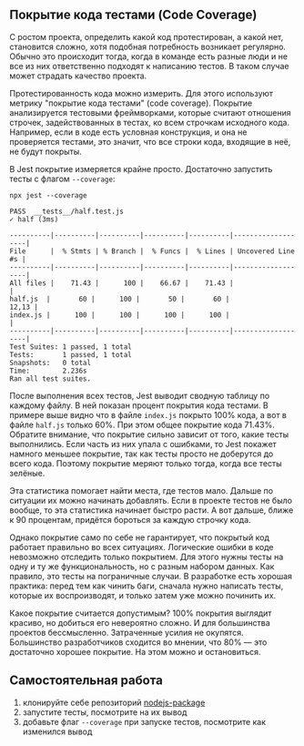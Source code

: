 ## Покрытие кода тестами (Code Coverage)
С ростом проекта, определить какой код протестирован, а какой нет, становится сложно, хотя подобная потребность возникает регулярно. Обычно это происходит тогда, когда в команде есть разные люди и не все из них ответственно подходят к написанию тестов. В таком случае может страдать качество проекта.

Протестированность кода можно измерить. Для этого используют метрику "покрытие кода тестами" (code coverage). Покрытие анализируется тестовыми фреймворками, которые считают отношения строчек, задействованных в тестах, ко всем строчкам исходного кода. Например, если в коде есть условная конструкция, и она не проверяется тестами, это значит, что все строки кода, входящие в неё, не будут покрыты.

В Jest покрытие измеряется крайне просто. Достаточно запустить тесты с флагом `--coverage`:
```
npx jest --coverage

PASS  __tests__/half.test.js
✓ half (3ms)

----------|----------|----------|----------|----------|-------------------|
File      |  % Stmts | % Branch |  % Funcs |  % Lines | Uncovered Line #s |
----------|----------|----------|----------|----------|-------------------|
All files |    71.43 |      100 |    66.67 |    71.43 |                   |
half.js  |       60 |      100 |       50 |       60 |             12,13 |
index.js |      100 |      100 |      100 |      100 |                   |
----------|----------|----------|----------|----------|-------------------|
Test Suites: 1 passed, 1 total
Tests:       1 passed, 1 total
Snapshots:   0 total
Time:        2.236s
Ran all test suites.
```
После выполнения всех тестов, Jest выводит сводную таблицу по каждому файлу. В ней показан процент покрытия кода тестами. В примере выше видно что в файле `index.js` покрыто 100% кода, а вот в файле `half.js` только 60%. При этом общее покрытие кода 71.43%. Обратите внимание, что покрытие сильно зависит от того, какие тесты выполнились. Если часть из них упала с ошибками, то Jest покажет намного меньшее покрытие, так как тесты просто не доберутся до всего кода. Поэтому покрытие меряют только тогда, когда все тесты зелёные.

Эта статистика помогает найти места, где тестов мало. Дальше по ситуации их можно начинать добавлять. Если в проекте тестов не было вообще, то эта статистика начинает быстро расти. А вот дальше, ближе к 90 процентам, придётся бороться за каждую строчку кода.

Однако покрытие само по себе не гарантирует, что покрытый код работает правильно во всех ситуациях. Логические ошибки в коде невозможно отследить только покрытием. Для этого нужны тесты на одну и ту же функциональность, но с разным набором данных. Как правило, это тесты на пограничные случаи. В разработке есть хорошая практика: перед тем как чинить баги, сначала нужно написать тесты, которые их воспроизводят, и только затем уже можно починить их.

Какое покрытие считается допустимым? 100% покрытия выглядит красиво, но добиться его невероятно сложно. И для большинства проектов бессмысленно. Затраченные усилия не окупятся. Большинство разработчиков сходится во мнении, что 80% — это достаточно хорошее покрытие. На этом можно и остановиться.

## Самостоятельная работа
1. клонируйте себе репозиторий [nodejs-package](https://github.com/hexlet-boilerplates/nodejs-package)
2. запустите тесты, посмотрите на их вывод
3. добавьте флаг `--coverage` при запуске тестов, посмотрите как изменился вывод